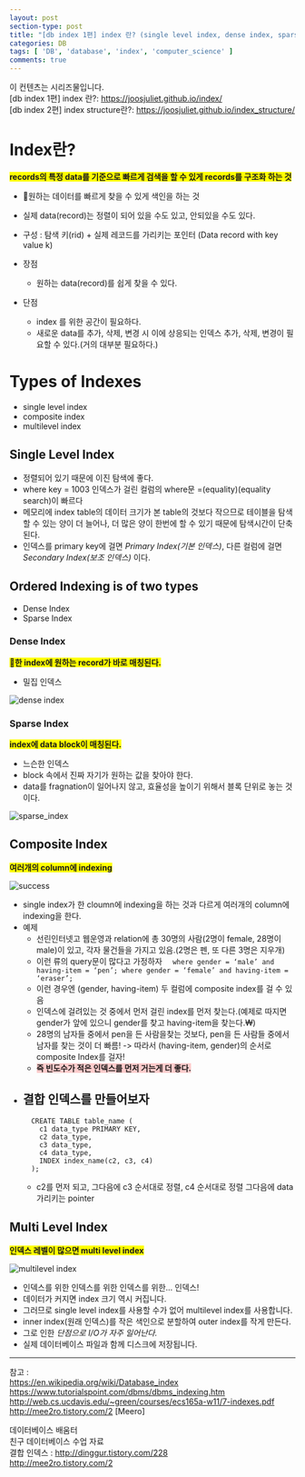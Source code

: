 ```yaml
---
layout: post
section-type: post
title: "[db index 1편] index 란? (single level index, dense index, sparse index, composite index, multilevel index )"
categories: DB
tags: [ 'DB', 'database', 'index', 'computer_science' ]
comments: true
---
```


이 컨텐츠는 시리즈물입니다.  
[db index 1편] index 란?: https://joosjuliet.github.io/index/  
[db index 2편] index structure란?: https://joosjuliet.github.io/index_structure/   

# Index란?
<span style="background-color:yellow"><b>records의 특정 data를 기준으로 빠르게 검색을 할 수 있게 records를 구조화 하는 것</b></span>

- 원하는 데이터를 빠르게 찾을 수 있게 색인을 하는 것
- 실제 data(record)는 정렬이 되어 있을 수도 있고, 안되있을 수도 있다.
- 구성 : 탐색 키(rid) + 실제 레코드를 가리키는 포인터
(Data record with key value k)

- 장점
  - 원하는 data(record)를 쉽게 찾을 수 있다.

- 단점
  - index 를 위한 공간이 필요하다.
  - 새로운 data를 추가, 삭제, 변경 시 이에 상응되는 인덱스 추가, 삭제, 변경이 필요할 수 있다.(거의 대부분 필요하다.)


# Types of Indexes
- single level index
- composite index
- multilevel index


## Single Level Index
- 정렬되어 있기 때문에 이진 탐색에 좋다.
- where key = 1003 인덱스가 걸린 컬럼의 where문 =(equality)(equality search)이 빠르다
- 메모리에 index table의 데이터 크기가 본 table의 것보다 작으므로 테이블을 탐색할 수 있는 양이 더 늘어나, 더 많은 양이 한번에 할 수 있기 때문에 탐색시간이 단축된다.
- 인덱스를 primary key에 걸면 *Primary Index(기본 인덱스)*, 다른 컬럼에 걸면 *Secondary Index(보조 인덱스)* 이다.


## Ordered Indexing is of two types
  - Dense Index
  - Sparse Index


### Dense Index
<span style="background-color:yellow"><b>한 index에 원하는 record가 바로 매칭된다.</b></span>
- 밀집 인덱스


![dense index](/images/2019-01-07-index/dense_index.png)


### Sparse Index
<span style="background-color:yellow"><b>index에 data block이 매칭된다.</b></span>
- 느슨한 인덱스
- block 속에서 진짜 자기가 원하는 값을 찾아야 한다.
- data를 fragnation이 일어나지 않고, 효율성을 높이기 위해서 블록 단위로 놓는 것이다.


![sparse_index](/images/2019-01-07-index/sparse_index.png)


## Composite Index
<span style="background-color:yellow"><b>여러개의 column에 indexing</b></span>


<img alt="success" src = "/images/2019-01-07-index/composite_index.png"/>


- single index가 한 cloumn에 indexing을 하는 것과 다르게 여러개의 column에 indexing을 한다.
- 예제
  - 선린인터넷고 웹운영과 relation에 총 30명의 사람(2명이 female, 28명이 male)이 있고, 각자 물건들을 가지고 있음.(2명은 펜, 또 다른 3명은 지우개)
  - 이런 류의 query문이 많다고 가정하자 ```  where gender = ‘male’ and having-item = ‘pen’; where gender = ‘female’ and having-item = ‘eraser’; ```
  - 이런 경우엔 (gender, having-item) 두 컬럼에 composite index를 걸 수 있음
  - 인덱스에 걸려있는 것 중에서 먼저 걸린 index를 먼저 찾는다.(예제로 따지면 gender가 앞에 있으니 gender를 찾고 having-item을 찾는다.₩)
  - 28명의 남자들 중에서 pen을 든 사람을찾는 것보다, pen을 든 사람들 중에서 남자를 찾는 것이 더 빠름! -> 따라서 (having-item, gender)의 순서로 composite Index를 걸자!
  - <span style="background-color:#FFCCCC"><b>즉 빈도수가 적은 인덱스를 먼저 거는게 더 좋다.</b></span>
- 결합 인덱스를 만들어보자
  -
  ```
    CREATE TABLE table_name (
      c1 data_type PRIMARY KEY,
      c2 data_type,
      c3 data_type,
      c4 data_type,
      INDEX index_name(c2, c3, c4)
    );
  ```
  - c2를 먼저 되고, 그다음에 c3 순서대로 정렬, c4 순서대로 정렬
그다음에 data 가리키는 pointer


## Multi Level Index
<span style="background-color:yellow"><b>인덱스 레벨이 많으면 multi level index</b></span>

![multilevel index](/images/2019-01-07-index/multilevel_index.png)

- 인덱스를 위한 인덱스를 위한 인덱스를 위한… 인덱스!
- 데이터가 커지면 index 크기 역시 커집니다.
- 그러므로 single level index를 사용할 수가 없어 multilevel index를 사용합니다.
- inner index(원래 인덱스)를 작은 색인으로 분할하여 outer index를 작게 만든다.
- 그로 인한 *단점으로 I/O가 자주 일어난다.*
- 실제 데이터베이스 파일과 함께 디스크에 저장됩니다.


---
참고 :  
https://en.wikipedia.org/wiki/Database_index  
https://www.tutorialspoint.com/dbms/dbms_indexing.htm  
http://web.cs.ucdavis.edu/~green/courses/ecs165a-w11/7-indexes.pdf  
http://mee2ro.tistory.com/2 [Meero]  

데이터베이스 배움터  
친구 데이터베이스 수업 자료  
결합 인덱스 : http://dinggur.tistory.com/228  
http://mee2ro.tistory.com/2  

